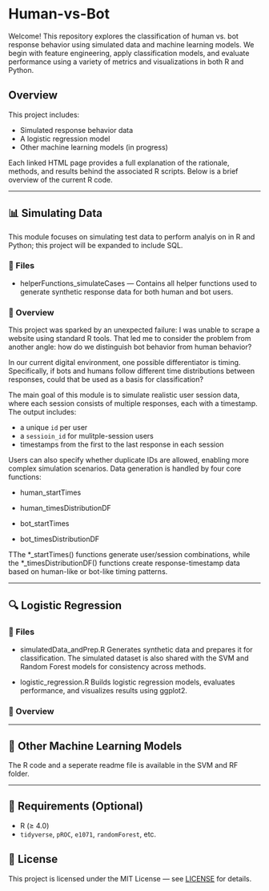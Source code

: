 # Human-vs-Bot

Welcome! This repository explores the classification of human vs. bot response behavior using simulated data and machine learning models.
We begin with feature engineering, apply classification models, and evaluate performance using a variety of metrics and visualizations in both R and Python.

## Overview

This project includes:
- Simulated response behavior data
- A logistic regression model
- Other machine learning models (in progress)

Each linked HTML page provides a full explanation of the rationale, methods, and results behind the associated R scripts. Below is a brief overview of the current R code.

---

## 📊 Simulating Data
This module focuses on simulating test data to perform analyis on in R and Python; this project will be expanded to include SQL.

### 📁 Files
  - helperFunctions_simulateCases — Contains all helper functions used to generate synthetic response data for both human and bot users.
    
### 🧠 Overview
This project was sparked by an unexpected failure: I was unable to scrape a website using standard R tools. That led me to consider the 
problem from another angle: how do we distinguish bot behavior from human behavior?

In our current digital environment, one possible differentiator is timing. Specifically, if bots and humans follow different time distributions 
between responses, could that be used as a basis for classification?

The main goal of this module is to simulate realistic user session data, where each session consists of multiple responses, each with a timestamp. The output includes:
- a unique `id` per user
- a `sessioin_id` for mulitple-session users
- timestamps from the first to the last response in each session

Users can also specify whether duplicate IDs are allowed, enabling more complex simulation scenarios.
Data generation is handled by four core functions:

- human_startTimes
- human_timesDistributionDF

- bot_startTimes
- bot_timesDistributionDF

TThe *_startTimes() functions generate user/session combinations, while the *_timesDistributionDF() functions create response-timestamp data based on human-like or bot-like timing patterns.






  
---

## 🔍 Logistic Regression

### 📁 Files
  - simulatedData_andPrep.R
    Generates synthetic data and prepares it for classification. The simulated dataset is also shared with the SVM and Random Forest models for consistency across methods.

  - logistic_regression.R
    Builds logistic regression models, evaluates performance, and visualizes results using ggplot2.
### 🧠 Overview

---

## 🤖 Other Machine Learning Models

The R code and a seperate readme file is available in the SVM and RF folder.

---


## 🧪 Requirements (Optional)
- R (≥ 4.0)
- `tidyverse`, `pROC`, `e1071`, `randomForest`, etc.


## 📄 License
This project is licensed under the MIT License — see [LICENSE](LICENSE) for details.
